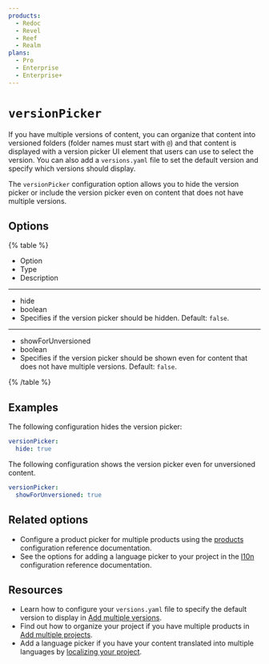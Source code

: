 ```yaml
---
products:
  - Redoc
  - Revel
  - Reef
  - Realm
plans:
  - Pro
  - Enterprise
  - Enterprise+
---
```

# `versionPicker`

If you have multiple versions of content, you can organize that content into versioned folders (folder names must start with `@`) and that content is displayed with a version picker UI element that users can use to select the version.
You can also add a `versions.yaml` file to set the default version and specify which versions should display.

The `versionPicker` configuration option allows you to hide the version picker or include the version picker even on content that does not have multiple versions.

## Options

{% table %}

- Option
- Type
- Description

---

- hide
- boolean
- Specifies if the version picker should be hidden.
  Default: `false`.

---

- showForUnversioned
- boolean
- Specifies if the version picker should be shown even for content that does not have multiple versions.
  Default: `false`.

{% /table %}

## Examples

The following configuration hides the version picker:

```yaml
versionPicker:
  hide: true
```

The following configuration shows the version picker even for unversioned content.

```yaml
versionPicker:
  showForUnversioned: true
```

## Related options

- Configure a product picker for multiple products using the [products](./products.md) configuration reference documentation.
- See the options for adding a language picker to your project in the [l10n](./l10n.md) configuration reference documentation.

## Resources

- Learn how to configure your `versions.yaml` file to specify the default version to display in [Add multiple versions](../author/how-to/versions.md).
- Find out how to organize your project if you have multiple products in [Add multiple projects](../author/how-to/multiple-products.md).
- Add a language picker if you have your content translated into multiple languages by [localizing your project](../author/how-to/config-l10n/index.md).
